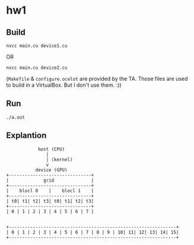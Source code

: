 # hw1

## Build

```
nvcc main.cu device1.cu
```

OR

```
nvcc main.cu device2.cu
```

(`Makefile` & `configure.ocelot` are provided by the TA. Those files are used to build in a VirtualBox. But I don't use them. :))

## Run

```
./a.out
```

## Explantion


```
            host (CPU)
               |
               | (kernel)
               v
           device (GPU)
+-------------------------------+
|             grid              |
+-------------------------------+
|    blocl 0    |    blocl 1    |
+-------------------------------+
| t0| t1| t2| t3| t0| t1| t2| t3|
+-------------------------------+
| 0 | 1 | 2 | 3 | 4 | 5 | 6 | 7 |


+---------------------------------------------------------------+
| 0 | 1 | 2 | 3 | 4 | 5 | 6 | 7 | 8 | 9 | 10| 11| 12| 13| 14| 15|
+---------------------------------------------------------------+
```
